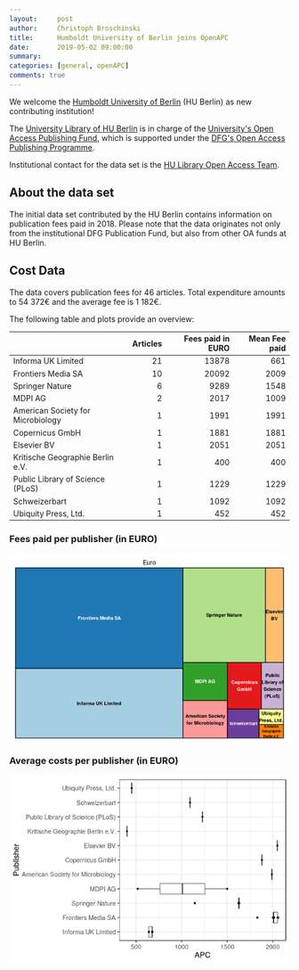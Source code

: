```yaml
---
layout:     post
author:     Christoph Broschinski
title:      Humboldt University of Berlin joins OpenAPC
date:       2019-05-02 09:00:00
summary:    
categories: [general, openAPC]
comments: true
---
```





We welcome the [Humboldt University of Berlin](https://www.hu-berlin.de/) (HU Berlin) as new contributing institution!

The [University Library of HU Berlin](https://www.ub.hu-berlin.de/en?set_language=en) is in charge of the [University's Open Access Publishing Fund](https://www.ub.hu-berlin.de/de/forschen-publizieren/open-access/foerdermoeglichkeiten/finanzierung/publikationsfonds?set_language=de), which is supported under the [DFG's Open Access Publishing Programme](http://www.dfg.de/en/research_funding/programmes/infrastructure/lis/funding_opportunities/open_access/).

Institutional contact for the data set is the [HU Library Open Access Team](mailto:openaccess@ub.hu-berlin.de).

## About the data set

The initial data set contributed by the HU Berlin contains information on publication fees paid in 2018. Please note that the data originates not only from the institutional DFG Publication Fund, but also from other OA funds at HU Berlin. 

## Cost Data



The data covers publication fees for 46 articles. Total expenditure amounts to 54 372€ and the average fee is 1 182€.

The following table and plots provide an overview:


|                                  | Articles| Fees paid in EURO| Mean Fee paid|
|:---------------------------------|--------:|-----------------:|-------------:|
|Informa UK Limited                |       21|             13878|           661|
|Frontiers Media SA                |       10|             20092|          2009|
|Springer Nature                   |        6|              9289|          1548|
|MDPI AG                           |        2|              2017|          1009|
|American Society for Microbiology |        1|              1991|          1991|
|Copernicus GmbH                   |        1|              1881|          1881|
|Elsevier BV                       |        1|              2051|          2051|
|Kritische Geographie Berlin e.V.  |        1|               400|           400|
|Public Library of Science (PLoS)  |        1|              1229|          1229|
|Schweizerbart                     |        1|              1092|          1092|
|Ubiquity Press, Ltd.              |        1|               452|           452|

### Fees paid per publisher (in EURO)

![plot of chunk tree_huberlin_2019_05_02_full](/figure/tree_huberlin_2019_05_02_full-1.png)

###  Average costs per publisher (in EURO)

![plot of chunk box_huberlin_2019_05_02_publisher_full](/figure/box_huberlin_2019_05_02_publisher_full-1.png)
